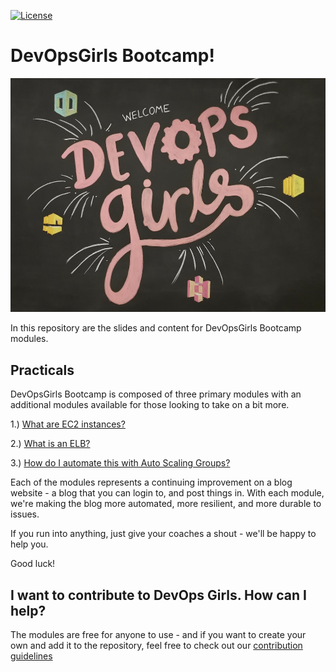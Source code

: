 [![License](https://img.shields.io/badge/License-CC0-green.svg)](https://creativecommons.org/publicdomain/zero/1.0/)

# DevOpsGirls Bootcamp!

![DevOps Girls](/images/devopsgirls.jpg)

In this repository are the slides and content for DevOpsGirls Bootcamp modules.

## Practicals

DevOpsGirls Bootcamp is composed of three primary modules with an additional modules available for those looking to take on a bit more.

1.) [What are EC2 instances?](https://github.com/DevOpsGirls/devopsgirls-bootcamp/blob/master/1-1-EC2.md)

2.) [What is an ELB?](https://github.com/DevOpsGirls/devopsgirls-bootcamp/blob/master/2-1-ELB.md)

3.) [How do I automate this with Auto Scaling Groups?](https://github.com/DevOpsGirls/devopsgirls-bootcamp/blob/master/3-1-ASG.md)

Each of the modules represents a continuing improvement on a blog website - a blog that you can login to, and post things in. With each module, we're making the blog more automated, more resilient, and more durable to issues.

If you run into anything, just give your coaches a shout - we'll be happy to help you.

Good luck!

## I want to contribute to DevOps Girls. How can I help?

The modules are free for anyone to use - and if you want to create your own and add it to the repository, feel free to check out our [contribution guidelines](/CONTRIBUTING.md)

